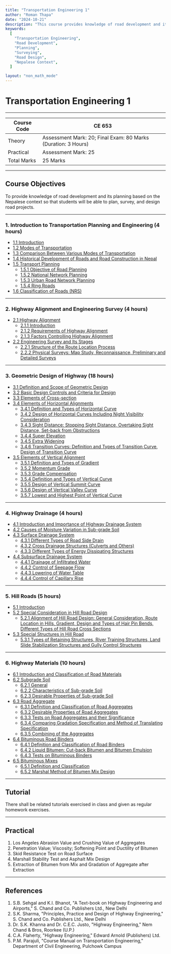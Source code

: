 ```yaml
---
title: "Transportation Engineering 1"
author: "Roman Thapa"
date: "2024-10-21"
description: "This course provides knowledge of road development and its planning based on the Nepalese context, enabling students to plan, survey, and design road projects."
keywords:
  [
    "Transportation Engineering",
    "Road Development",
    "Planning",
    "Surveying",
    "Road Design",
    "Nepalese Context",
  ]

layout: "non_math_mode"
---
```


# Transportation Engineering 1

---

| Course Code | CE 653                                                        |
| ----------- | ------------------------------------------------------------- |
| Theory      | Assessment Mark: 20; Final Exam: 80 Marks (Duration: 3 Hours) |
| Practical   | Assessment Mark: 25                                           |
| Total Marks | 25 Marks                                                      |

---

## Course Objectives

To provide knowledge of road development and its planning based on the Nepalese context so that students will be able to plan, survey, and design road projects.

---

### 1. Introduction to Transportation Planning and Engineering (4 hours)

- [1.1 Introduction](/path/to/subtopic1/)
- [1.2 Modes of Transportation](/path/to/subtopic2/)
- [1.3 Comparison Between Various Modes of Transportation](/path/to/subtopic3/)
- [1.4 Historical Development of Roads and Road Construction in Nepal](/path/to/subtopic4/)
- [1.5 Transport Planning](/path/to/subtopic5/)
  - [1.5.1 Objective of Road Planning](/path/to/subtopic5_1/)
  - [1.5.2 National Network Planning](/path/to/subtopic5_2/)
  - [1.5.3 Urban Road Network Planning](/path/to/subtopic5_3/)
  - [1.5.4 Ring Roads](/path/to/subtopic5_4/)
- [1.6 Classification of Roads (NRS)](/path/to/subtopic6/)

---

### 2. Highway Alignment and Engineering Survey (4 hours)

- [2.1 Highway Alignment](/path/to/highway_alignment/)
  - [2.1.1 Introduction](/path/to/introduction/)
  - [2.1.2 Requirements of Highway Alignment](/path/to/requirements/)
  - [2.1.3 Factors Controlling Highway Alignment](/path/to/factors_controlling_alignment/)
- [2.2 Engineering Survey and Its Stages](/path/to/engineering_survey/)
  - [2.2.1 Structure of the Route Location Process](/path/to/route_location_process/)
  - [2.2.2 Physical Surveys: Map Study, Reconnaissance, Preliminary and Detailed Surveys](/path/to/physical_surveys/)

---

### 3. Geometric Design of Highway (18 hours)

- [3.1 Definition and Scope of Geometric Design](/path/to/geometric_design_definition/)
- [3.2 Basic Design Controls and Criteria for Design](/path/to/design_controls/)
- [3.3 Elements of Cross-section](/path/to/elements_of_cross_section/)
- [3.4 Elements of Horizontal Alignments](/path/to/horizontal_alignments/)
  - [3.4.1 Definition and Types of Horizontal Curve](/path/to/horizontal_curve/)
  - [3.4.2 Design of Horizontal Curves Including Night Visibility Consideration](/path/to/design_horizontal_curves/)
  - [3.4.3 Sight Distance: Stopping Sight Distance, Overtaking Sight Distance, Set-back from Obstructions](/path/to/sight_distance/)
  - [3.4.4 Super Elevation](/path/to/super_elevation/)
  - [3.4.5 Extra Widening](/path/to/extra_widening/)
  - [3.4.6 Transition Curves: Definition and Types of Transition Curve, Design of Transition Curve](/path/to/transition_curves/)
- [3.5 Elements of Vertical Alignment](/path/to/vertical_alignment/)
  - [3.5.1 Definition and Types of Gradient](/path/to/gradient/)
  - [3.5.2 Momentum Grade](/path/to/momentum_grade/)
  - [3.5.3 Grade Compensation](/path/to/grade_compensation/)
  - [3.5.4 Definition and Types of Vertical Curve](/path/to/vertical_curve/)
  - [3.5.5 Design of Vertical Summit Curve](/path/to/vertical_summit_curve/)
  - [3.5.6 Design of Vertical Valley Curve](/path/to/vertical_valley_curve/)
  - [3.5.7 Lowest and Highest Point of Vertical Curve](/path/to/lowest_highest_vertical_curve/)

---

### 4. Highway Drainage (4 hours)

- [4.1 Introduction and Importance of Highway Drainage System](/path/to/highway_drainage_introduction/)
- [4.2 Causes of Moisture Variation in Sub-grade Soil](/path/to/moisture_variation_causes/)
- [4.3 Surface Drainage System](/path/to/surface_drainage_system/)
  - [4.3.1 Different Types of Road Side Drain](/path/to/road_side_drain_types/)
  - [4.3.2 Cross Drainage Structures (Culverts and Others)](/path/to/cross_drainage_structures/)
  - [4.3.3 Different Types of Energy Dissipating Structures](/path/to/energy_dissipating_structures/)
- [4.4 Subsurface Drainage System](/path/to/subsurface_drainage_system/)
  - [4.4.1 Drainage of Infiltrated Water](/path/to/drainage_infiltrated_water/)
  - [4.4.2 Control of Seepage Flow](/path/to/control_of_seepage_flow/)
  - [4.4.3 Lowering of Water Table](/path/to/lowering_water_table/)
  - [4.4.4 Control of Capillary Rise](/path/to/control_of_capillary_rise/)

---

### 5. Hill Roads (5 hours)

- [5.1 Introduction](/path/to/hill_roads_introduction/)
- [5.2 Special Consideration in Hill Road Design](/path/to/hill_road_design_considerations/)
  - [5.2.1 Alignment of Hill Road Design: General Consideration, Route Location in Hills, Gradient, Design and Types of Hair Pin Bends, Different Types of Hill Road Cross Sections](/path/to/hill_road_alignment/)
- [5.3 Special Structures in Hill Road](/path/to/hill_road_special_structures/)
  - [5.3.1 Types of Retaining Structures, River Training Structures, Land Slide Stabilization Structures and Gully Control Structures](/path/to/hill_road_retaining_structures/)

---

### 6. Highway Materials (10 hours)

- [6.1 Introduction and Classification of Road Materials](/path/to/highway_materials_introduction/)
- [6.2 Subgrade Soil](/path/to/subgrade_soil/)
  - [6.2.1 General](/path/to/subgrade_soil_general/)
  - [6.2.2 Characteristics of Sub-grade Soil](/path/to/subgrade_characteristics/)
  - [6.2.3 Desirable Properties of Sub-grade Soil](/path/to/subgrade_properties/)
- [6.3 Road Aggregate](/path/to/road_aggregate/)
  - [6.3.1 Definition and Classification of Road Aggregates](/path/to/road_aggregate_definition/)
  - [6.3.2 Desirable Properties of Road Aggregates](/path/to/road_aggregate_properties/)
  - [6.3.3 Tests on Road Aggregates and their Significance](/path/to/road_aggregate_tests/)
  - [6.3.4 Comparing Gradation Specification and Method of Translating Specification](/path/to/gradation_specification/)
  - [6.3.5 Combining of the Aggregates](/path/to/combing_aggregates/)
- [6.4 Bituminous Road Binders](/path/to/bituminous_road_binders/)
  - [6.4.1 Definition and Classification of Road Binders](/path/to/road_binders_definition/)
  - [6.4.2 Liquid Bitumen: Cut-back Bitumen and Bitumen Emulsion](/path/to/liquid_bitumen/)
  - [6.4.3 Tests on Bituminous Binders](/path/to/bituminous_binders_tests/)
- [6.5 Bituminous Mixes](/path/to/bituminous_mixes/)
  - [6.5.1 Definition and Classification](/path/to/bituminous_mixes_definition/)
  - [6.5.2 Marshal Method of Bitumen Mix Design](/path/to/marshal_method/)

---

## Tutorial

There shall be related tutorials exercised in class and given as regular homework exercises.

---

## Practical

1. Los Angeles Abrasion Value and Crushing Value of Aggregates
2. Penetration Value; Viscosity; Softening Point and Ductility of Bitumen
3. Skid Resistance Test on Road Surface
4. Marshall Stability Test and Asphalt Mix Design
5. Extraction of Bitumen from Mix and Gradation of Aggregate after Extraction

---

## References

1. S.B. Sehgal and K.I. Bhanot, "A Text-book on Highway Engineering and Airports," S. Chand and Co. Publishers Ltd., New Delhi
2. S.K. Sharma, "Principles, Practice and Design of Highway Engineering," S. Chand and Co. Publishers Ltd., New Delhi
3. Dr. S.K. Khanna and Dr. C.E.C. Justo, "Highway Engineering," Nem Chand & Bros, Roorkee (U.P.)
4. C.A. Flaherty, "Highway Engineering," Edward Arnold (Publishers) Ltd.
5. P.M. Parajuli, "Course Manual on Transportation Engineering," Department of Civil Engineering, Pulchowk Campus
